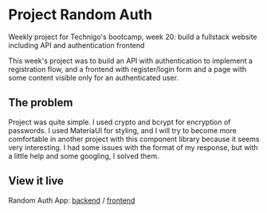 # Project Random Auth

Weekly project for Technigo's bootcamp, week 20: build a fullstack website including API and authentication frontend

This week's project was to build an API with authentication to implement a registration flow, and a frontend with register/login form and a page with some content visible only for an authenticated user.

## The problem

Project was quite simple. I used crypto and bcrypt for encryption of passwords. I used MateriaUI for styling, and I will try to become more comfortable in another project with this component library because it seems very interesting. I had some issues with the format of my response, but with a little help and some googling, I solved them.

## View it live

Random Auth App: [backend](https://random-auth-kijk33idxa-lz.a.run.app/) / [frontend](https://random-auth.netlify.app/)
